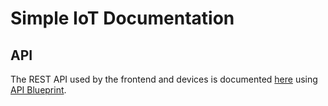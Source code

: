 # Simple IoT Documentation

## API

The REST API used by the frontend and devices is documented
[here](https://htmlpreview.github.io/?https://github.com/simpleiot/simpleiot/blob/master/docs/api.html) using
[API Blueprint](api.apibp).
